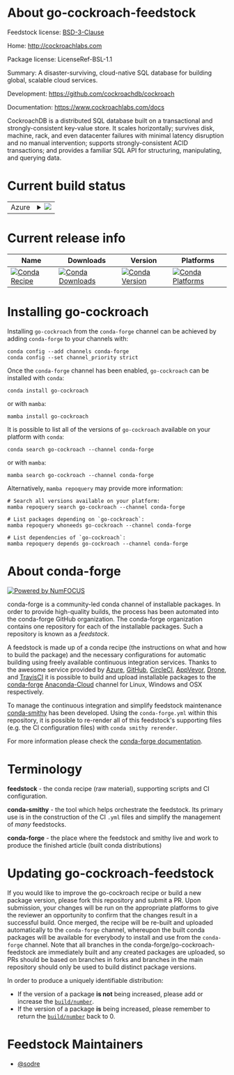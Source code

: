 About go-cockroach-feedstock
============================

Feedstock license: [BSD-3-Clause](https://github.com/conda-forge/go-cockroach-feedstock/blob/main/LICENSE.txt)

Home: http://cockroachlabs.com

Package license: LicenseRef-BSL-1.1

Summary: A disaster-surviving, cloud-native SQL database for building global, scalable cloud services.

Development: https://github.com/cockroachdb/cockroach

Documentation: https://www.cockroachlabs.com/docs

CockroachDB is a distributed SQL database built on a transactional and
strongly-consistent key-value store. It scales horizontally; survives disk,
machine, rack, and even datacenter failures with minimal latency disruption and
no manual intervention; supports strongly-consistent ACID transactions; and
provides a familiar SQL API for structuring, manipulating, and querying data.


Current build status
====================


<table>
    
  <tr>
    <td>Azure</td>
    <td>
      <details>
        <summary>
          <a href="https://dev.azure.com/conda-forge/feedstock-builds/_build/latest?definitionId=9542&branchName=main">
            <img src="https://dev.azure.com/conda-forge/feedstock-builds/_apis/build/status/go-cockroach-feedstock?branchName=main">
          </a>
        </summary>
        <table>
          <thead><tr><th>Variant</th><th>Status</th></tr></thead>
          <tbody><tr>
              <td>linux_64</td>
              <td>
                <a href="https://dev.azure.com/conda-forge/feedstock-builds/_build/latest?definitionId=9542&branchName=main">
                  <img src="https://dev.azure.com/conda-forge/feedstock-builds/_apis/build/status/go-cockroach-feedstock?branchName=main&jobName=linux&configuration=linux%20linux_64_" alt="variant">
                </a>
              </td>
            </tr><tr>
              <td>osx_64</td>
              <td>
                <a href="https://dev.azure.com/conda-forge/feedstock-builds/_build/latest?definitionId=9542&branchName=main">
                  <img src="https://dev.azure.com/conda-forge/feedstock-builds/_apis/build/status/go-cockroach-feedstock?branchName=main&jobName=osx&configuration=osx%20osx_64_" alt="variant">
                </a>
              </td>
            </tr>
          </tbody>
        </table>
      </details>
    </td>
  </tr>
</table>

Current release info
====================

| Name | Downloads | Version | Platforms |
| --- | --- | --- | --- |
| [![Conda Recipe](https://img.shields.io/badge/recipe-go--cockroach-green.svg)](https://anaconda.org/conda-forge/go-cockroach) | [![Conda Downloads](https://img.shields.io/conda/dn/conda-forge/go-cockroach.svg)](https://anaconda.org/conda-forge/go-cockroach) | [![Conda Version](https://img.shields.io/conda/vn/conda-forge/go-cockroach.svg)](https://anaconda.org/conda-forge/go-cockroach) | [![Conda Platforms](https://img.shields.io/conda/pn/conda-forge/go-cockroach.svg)](https://anaconda.org/conda-forge/go-cockroach) |

Installing go-cockroach
=======================

Installing `go-cockroach` from the `conda-forge` channel can be achieved by adding `conda-forge` to your channels with:

```
conda config --add channels conda-forge
conda config --set channel_priority strict
```

Once the `conda-forge` channel has been enabled, `go-cockroach` can be installed with `conda`:

```
conda install go-cockroach
```

or with `mamba`:

```
mamba install go-cockroach
```

It is possible to list all of the versions of `go-cockroach` available on your platform with `conda`:

```
conda search go-cockroach --channel conda-forge
```

or with `mamba`:

```
mamba search go-cockroach --channel conda-forge
```

Alternatively, `mamba repoquery` may provide more information:

```
# Search all versions available on your platform:
mamba repoquery search go-cockroach --channel conda-forge

# List packages depending on `go-cockroach`:
mamba repoquery whoneeds go-cockroach --channel conda-forge

# List dependencies of `go-cockroach`:
mamba repoquery depends go-cockroach --channel conda-forge
```


About conda-forge
=================

[![Powered by
NumFOCUS](https://img.shields.io/badge/powered%20by-NumFOCUS-orange.svg?style=flat&colorA=E1523D&colorB=007D8A)](https://numfocus.org)

conda-forge is a community-led conda channel of installable packages.
In order to provide high-quality builds, the process has been automated into the
conda-forge GitHub organization. The conda-forge organization contains one repository
for each of the installable packages. Such a repository is known as a *feedstock*.

A feedstock is made up of a conda recipe (the instructions on what and how to build
the package) and the necessary configurations for automatic building using freely
available continuous integration services. Thanks to the awesome service provided by
[Azure](https://azure.microsoft.com/en-us/services/devops/), [GitHub](https://github.com/),
[CircleCI](https://circleci.com/), [AppVeyor](https://www.appveyor.com/),
[Drone](https://cloud.drone.io/welcome), and [TravisCI](https://travis-ci.com/)
it is possible to build and upload installable packages to the
[conda-forge](https://anaconda.org/conda-forge) [Anaconda-Cloud](https://anaconda.org/)
channel for Linux, Windows and OSX respectively.

To manage the continuous integration and simplify feedstock maintenance
[conda-smithy](https://github.com/conda-forge/conda-smithy) has been developed.
Using the ``conda-forge.yml`` within this repository, it is possible to re-render all of
this feedstock's supporting files (e.g. the CI configuration files) with ``conda smithy rerender``.

For more information please check the [conda-forge documentation](https://conda-forge.org/docs/).

Terminology
===========

**feedstock** - the conda recipe (raw material), supporting scripts and CI configuration.

**conda-smithy** - the tool which helps orchestrate the feedstock.
                   Its primary use is in the construction of the CI ``.yml`` files
                   and simplify the management of *many* feedstocks.

**conda-forge** - the place where the feedstock and smithy live and work to
                  produce the finished article (built conda distributions)


Updating go-cockroach-feedstock
===============================

If you would like to improve the go-cockroach recipe or build a new
package version, please fork this repository and submit a PR. Upon submission,
your changes will be run on the appropriate platforms to give the reviewer an
opportunity to confirm that the changes result in a successful build. Once
merged, the recipe will be re-built and uploaded automatically to the
`conda-forge` channel, whereupon the built conda packages will be available for
everybody to install and use from the `conda-forge` channel.
Note that all branches in the conda-forge/go-cockroach-feedstock are
immediately built and any created packages are uploaded, so PRs should be based
on branches in forks and branches in the main repository should only be used to
build distinct package versions.

In order to produce a uniquely identifiable distribution:
 * If the version of a package **is not** being increased, please add or increase
   the [``build/number``](https://docs.conda.io/projects/conda-build/en/latest/resources/define-metadata.html#build-number-and-string).
 * If the version of a package **is** being increased, please remember to return
   the [``build/number``](https://docs.conda.io/projects/conda-build/en/latest/resources/define-metadata.html#build-number-and-string)
   back to 0.

Feedstock Maintainers
=====================

* [@sodre](https://github.com/sodre/)

